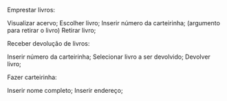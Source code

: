 Emprestar livros:

Visualizar acervo; 
Escolher livro; 
Inserir número da carteirinha; (argumento para retirar o livro)
Retirar livro; 


Receber devolução de livros:

Inserir número da carteirinha;
Selecionar livro a ser devolvido;
Devolver livro; 


Fazer carteirinha:

Inserir nome completo; 
Inserir endereço;  
